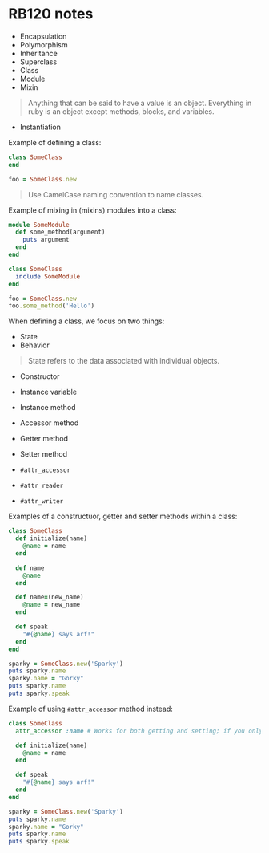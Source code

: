# RB120 notes

- Encapsulation
- Polymorphism
- Inheritance
- Superclass
- Class
- Module
- Mixin

> Anything that can be said to have a value is an object. Everything in ruby is an object except methods, blocks, and variables.

- Instantiation

Example of defining a class:

```ruby
class SomeClass
end

foo = SomeClass.new
```

> Use CamelCase naming convention to name classes.

Example of mixing in (mixins) modules into a class:

```ruby
module SomeModule
  def some_method(argument)
    puts argument
  end
end

class SomeClass
  include SomeModule
end

foo = SomeClass.new
foo.some_method('Hello')
```

When defining a class, we focus on two things:

- State
- Behavior

> State refers to the data associated with individual objects.

- Constructor
- Instance variable
- Instance method
- Accessor method
- Getter method
- Setter method

- `#attr_accessor`
- `#attr_reader`
- `#attr_writer`

Examples of a constructuor, getter and setter methods within a class:

```ruby
class SomeClass
  def initialize(name)
    @name = name
  end

  def name
    @name
  end

  def name=(new_name)
    @name = new_name
  end

  def speak
    "#{@name} says arf!"
  end
end

sparky = SomeClass.new('Sparky')
puts sparky.name
sparky.name = "Gorky"
puts sparky.name
puts sparky.speak
```

Example of using `#attr_accessor` method instead:

```ruby
class SomeClass
  attr_accessor :name # Works for both getting and setting; if you only want to get, use `#attr_reader`; if you only want to set, use `#attr_writer`.

  def initialize(name)
    @name = name
  end

  def speak
    "#{@name} says arf!"
  end
end

sparky = SomeClass.new('Sparky')
puts sparky.name
sparky.name = "Gorky"
puts sparky.name
puts sparky.speak
```
